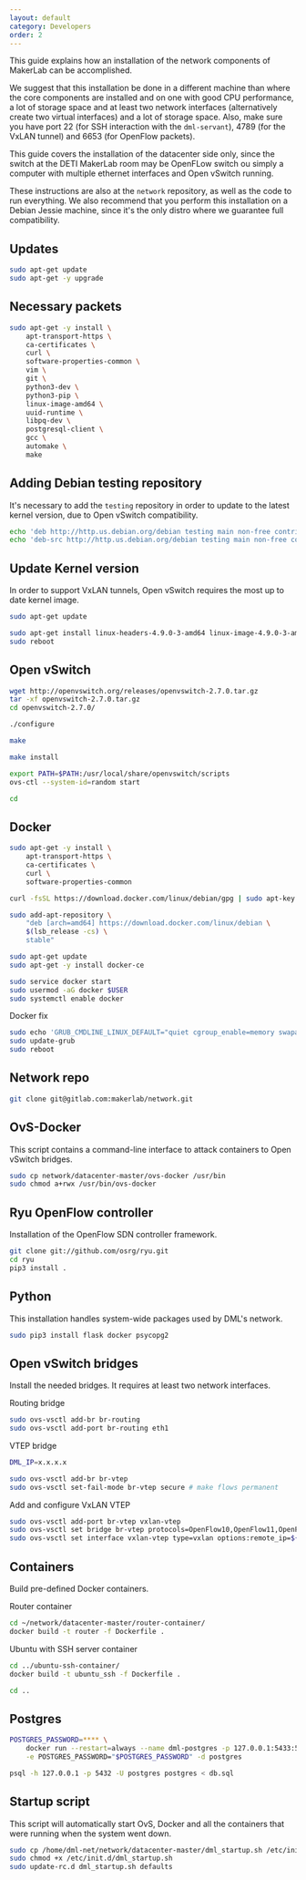 ```yaml
---
layout: default
category: Developers
order: 2
---
```


This guide explains how an installation of the network components of MakerLab 
can be accomplished. 

We suggest that this installation be done in a different machine than where 
the core components are installed and on one with good CPU performance, 
a lot of storage space and at least two network interfaces (alternatively create 
two virtual interfaces) and a lot of storage space. Also, make sure you have 
port 22 (for SSH interaction with the `dml-servant`), 4789 (for the VxLAN tunnel)
and 6653 (for OpenFlow packets).

This guide covers the installation of the datacenter side only, since the
switch at the DETI MakerLab room may be OpenFLow switch ou simply a computer
with multiple ethernet interfaces and Open vSwitch running.

These instructions are also at the `network` repository, as well as the code 
to run everything. We also recommend that you perform this installation on 
a Debian Jessie machine, since it's the only distro where we guarantee 
full compatibility.

## Updates

```bash
sudo apt-get update
sudo apt-get -y upgrade
```

## Necessary packets

```bash
sudo apt-get -y install \
    apt-transport-https \
    ca-certificates \
    curl \
    software-properties-common \
    vim \
    git \
    python3-dev \
    python3-pip \
    linux-image-amd64 \
    uuid-runtime \
    libpq-dev \
    postgresql-client \
    gcc \
    automake \
    make
```

## Adding Debian testing repository

It's necessary to add the `testing` repository in order to update to the latest
kernel version, due to Open vSwitch compatibility.

```bash
echo 'deb http://http.us.debian.org/debian testing main non-free contrib' >> /etc/apt/sources.list
echo 'deb-src http://http.us.debian.org/debian testing main non-free contrib' >> /etc/apt/sources.list
```

## Update Kernel version

In order to support VxLAN tunnels, Open vSwitch requires the most up to date
kernel image.

```bash
sudo apt-get update

sudo apt-get install linux-headers-4.9.0-3-amd64 linux-image-4.9.0-3-amd64
sudo reboot
```

## Open vSwitch

```bash
wget http://openvswitch.org/releases/openvswitch-2.7.0.tar.gz
tar -xf openvswitch-2.7.0.tar.gz
cd openvswitch-2.7.0/
```

```bash
./configure
```

```bash
make
```

```bash
make install
```
```bash
export PATH=$PATH:/usr/local/share/openvswitch/scripts
ovs-ctl --system-id=random start
```

```bash
cd
```

## Docker

```bash
sudo apt-get -y install \
    apt-transport-https \
    ca-certificates \
    curl \
    software-properties-common
```

```bash
curl -fsSL https://download.docker.com/linux/debian/gpg | sudo apt-key add -
```

```bash
sudo add-apt-repository \
    "deb [arch=amd64] https://download.docker.com/linux/debian \
    $(lsb_release -cs) \
    stable"
```

```bash
sudo apt-get update
sudo apt-get -y install docker-ce
```

```bash
sudo service docker start
sudo usermod -aG docker $USER
sudo systemctl enable docker
```

Docker fix
```bash
sudo echo 'GRUB_CMDLINE_LINUX_DEFAULT="quiet cgroup_enable=memory swapaccount=1" ' >> /etc/default/grub
sudo update-grub
sudo reboot
```

## Network repo

```bash
git clone git@gitlab.com:makerlab/network.git
```

## OvS-Docker

This script contains a command-line interface to attack containers to 
Open vSwitch bridges.

```bash
sudo cp network/datacenter-master/ovs-docker /usr/bin
sudo chmod a+rwx /usr/bin/ovs-docker
```

## Ryu OpenFlow controller

Installation of the OpenFlow SDN controller framework.

```bash
git clone git://github.com/osrg/ryu.git
cd ryu
pip3 install .
```

## Python

This installation handles system-wide packages used by DML's network.

```bash
sudo pip3 install flask docker psycopg2
```

## Open vSwitch bridges

Install the needed bridges. It requires at least two network interfaces.

Routing bridge
```bash
sudo ovs-vsctl add-br br-routing
sudo ovs-vsctl add-port br-routing eth1
```

VTEP bridge
```bash
DML_IP=x.x.x.x
```

```bash
sudo ovs-vsctl add-br br-vtep
sudo ovs-vsctl set-fail-mode br-vtep secure # make flows permanent
```

Add and configure VxLAN VTEP
```bash
sudo ovs-vsctl add-port br-vtep vxlan-vtep
sudo ovs-vsctl set bridge br-vtep protocols=OpenFlow10,OpenFlow11,OpenFlow12,OpenFlow13
sudo ovs-vsctl set interface vxlan-vtep type=vxlan options:remote_ip=${DML_IP} options:key=flow
```

## Containers

Build pre-defined Docker containers.

Router container
```bash
cd ~/network/datacenter-master/router-container/
docker build -t router -f Dockerfile .
```

Ubuntu with SSH server container
```bash
cd ../ubuntu-ssh-container/
docker build -t ubuntu_ssh -f Dockerfile .
```

```bash
cd ..
```

## Postgres

```bash
POSTGRES_PASSWORD=**** \
    docker run --restart=always --name dml-postgres -p 127.0.0.1:5433:5432 \
    -e POSTGRES_PASSWORD="$POSTGRES_PASSWORD" -d postgres

psql -h 127.0.0.1 -p 5432 -U postgres postgres < db.sql
```

## Startup script

This script will automatically start OvS, Docker and all the containers that
were running when the system went down.

```bash
sudo cp /home/dml-net/network/datacenter-master/dml_startup.sh /etc/init.d/
sudo chmod +x /etc/init.d/dml_startup.sh
sudo update-rc.d dml_startup.sh defaults
```
